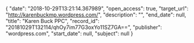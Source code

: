 {
  "date": "2018-10-29T13:21:14.367989", 
  "open_access": true, 
  "target_url": "http://karenbuckmp.wordpress.com/", 
  "description": "", 
  "end_date": null, 
  "title": "Karen Buck PPC", 
  "record_id": "20181029T132114/qhOy7im77G3oxYo11SZ7GA==", 
  "publisher": "wordpress.com", 
  "start_date": null, 
  "subject": null
}


